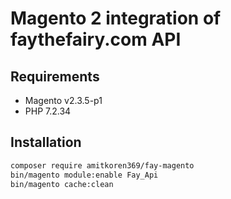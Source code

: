 # Magento 2 integration of faythefairy.com API

## Requirements

* Magento v2.3.5-p1
* PHP 7.2.34

## Installation

```bash
composer require amitkoren369/fay-magento  
bin/magento module:enable Fay_Api  
bin/magento cache:clean
```
